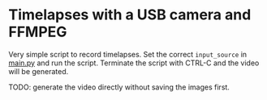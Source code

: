 # Timelapses with a USB camera and FFMPEG

Very simple script to record timelapses. Set the correct `input_source` in [main.py](./main.py) and run the script. Terminate the script with CTRL-C and the video will be generated.

TODO: generate the video directly without saving the images first.
